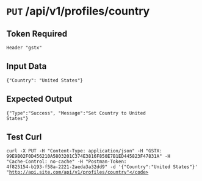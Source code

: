 # <code>PUT</code> /api/v1/profiles/country

## Token Required
	Header "gstx"

## Input Data

<code>{"Country": "United States"}</code>

## Expected Output

<code>{"Type":"Success", "Message":"Set Country to United States"}</code>

## Test Curl

<code>curl -X PUT -H "Content-Type: application/json" -H "GSTX: 99E9B02F0D456210A5803201C374E3816F850E7B1ED445823F47831A" -H "Cache-Control: no-cache" -H "Postman-Token: 4f825154-b193-f58a-2221-2aeda3a32dd9" -d '{"Country":"United States"}' "http://api.site.com/api/v1/profiles/country"</code>